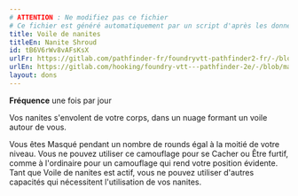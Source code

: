 ```yaml
---
# ATTENTION : Ne modifiez pas ce fichier
# Ce fichier est généré automatiquement par un script d'après les données du module Foundry VTT officiel et de sa traduction
title: Voile de nanites
titleEn: Nanite Shroud
id: tB6V6rWv8vAFsKsX
urlFr: https://gitlab.com/pathfinder-fr/foundryvtt-pathfinder2-fr/-/blob/master/data/feats/tB6V6rWv8vAFsKsX.htm
urlEn: https://gitlab.com/hooking/foundry-vtt---pathfinder-2e/-/blob/master/packs/data/feats.db/nanite-shroud.json
layout: dons
---
```

**Fréquence** une fois par jour

Vos nanites s'envolent de votre corps, dans un nuage formant un voile autour de vous.

Vous êtes Masqué pendant un nombre de rounds égal à la moitié de votre niveau. Vous ne pouvez utiliser ce camouflage pour se Cacher ou Être furtif, comme à l'ordinaire pour un camouflage qui rend votre position évidente. Tant que Voile de nanites est actif, vous ne pouvez utiliser d'autres capacités qui nécessitent l'utilisation de vos nanites.
